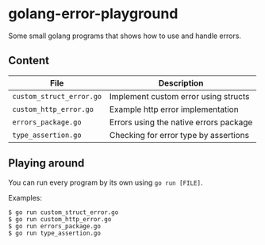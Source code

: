 # golang-error-playground
Some small golang programs that shows how to use and handle errors.

## Content
File | Description
--- | --- 
`custom_struct_error.go` | Implement custom error using structs
`custom_http_error.go` | Example http error implementation
`errors_package.go` | Errors using the native errors package
`type_assertion.go` | Checking for error type by assertions

## Playing around
You can run every program by its own using `go run [FILE]`.

Examples:
```
$ go run custom_struct_error.go
$ go run custom_http_error.go
$ go run errors_package.go
$ go run type_assertion.go
```